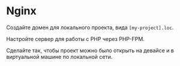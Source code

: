 # Nginx

Создайте домен для локального проекта, вида `[my-project].loc`.

Настройте сервер для работы с PHP через PHP-FPM.

Сделайте так, чтобы проект можно было открыть на девайсе и в виртуальной машине по локальной сети.

